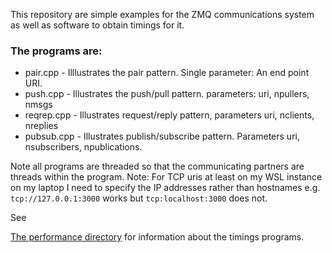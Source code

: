 
This repository are simple examples for the ZMQ communications
system as well as software to obtain timings for it.

### The programs are:

*  pair.cpp - Illlustrates the pair pattern.  Single parameter:  An end point URI.
*  push.cpp - Illustrates the push/pull pattern.  parameters: uri, npullers, nmsgs
*  reqrep.cpp - Illustrates request/reply pattern, parameters uri, nclients, nreplies
*  pubsub.cpp - Illustrates publish/subscribe pattern. Parameters uri, nsubscribers, npublications.


Note all programs are threaded so that the communicating partners are threads within the program.
Note: For TCP uris at least on my WSL instance on my laptop I need to specify the IP addresses rather than
hostnames e.g. ```tcp://127.0.0.1:3000``` works but ```tcp:localhost:3000``` does not.


See 

[The performance directory](performance/Readme.md) for
information about the timings programs.